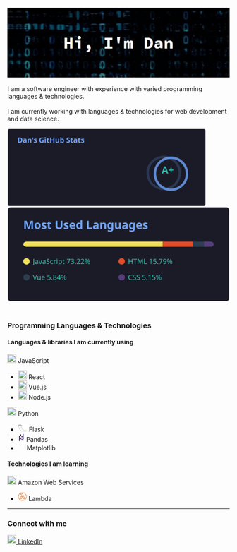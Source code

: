 ![Hi, I'm Dan](https://github.com/dan-mba/dan-mba/raw/master/images/github-readme-640.jpg)

I am a software engineer with experience with varied programming languages & technologies.<br><br>
I am currently working with languages & technologies for web development and data science.

<a href="https://github.com/anuraghazra/github-readme-stats">
  <img align="left" src="https://raw.githubusercontent.com/dan-mba/dan-mba/master/images/stats.svg" alt="Dan's Github Stats" width="450">
  <img src="https://raw.githubusercontent.com/dan-mba/dan-mba/master/images/langs.svg" alt="Dan's Top Languages">
</a>
<br><br>

### Programming Languages & Technologies

#### Languages & libraries I am currently using
<img src="https://raw.githubusercontent.com/konpa/devicon/master/icons/javascript/javascript-original.svg" height="20" width="20"> JavaScript
- <img src="https://raw.githubusercontent.com/konpa/devicon/master/icons/react/react-original.svg" height="20" width="20"> React
- <img src="https://raw.githubusercontent.com/konpa/devicon/master/icons/vuejs/vuejs-original.svg" height="20" width="20"> Vue.js
- <img src="https://raw.githubusercontent.com/konpa/devicon/master/icons/nodejs/nodejs-original.svg" height="20" width="20"> Node.js

<img src="https://raw.githubusercontent.com/konpa/devicon/master/icons/python/python-original.svg" height="20" width="20"> Python
- <img src="https://raw.githubusercontent.com/dan-mba/dan-mba/master/images/logo-lineart.svg" height="19" width="21"> Flask
- <img src="https://raw.githubusercontent.com/dan-mba/dan-mba/master/images/pandas_mark.svg" height="20" width="15"> Pandas
- <img src="https://raw.githubusercontent.com/matplotlib/matplotlib/master/doc/_static/icon.png" height="16" width="16"> Matplotlib

#### Technologies I am learning
<img src="https://avatars0.githubusercontent.com/u/3299148" height="20" width="20"> Amazon Web Services
- <img src="https://raw.githubusercontent.com/awslabs/aws-icons-for-plantuml/main/dist/Compute/LambdaLambdaFunction.png" height="20" width="20"> Lambda

---

### Connect with me
<a href="https://www.linkedin.com/in/danburkhardt/"><img src="https://raw.githubusercontent.com/konpa/devicon/master/icons/linkedin/linkedin-original.svg" height="20" width="20"> LinkedIn</a>
